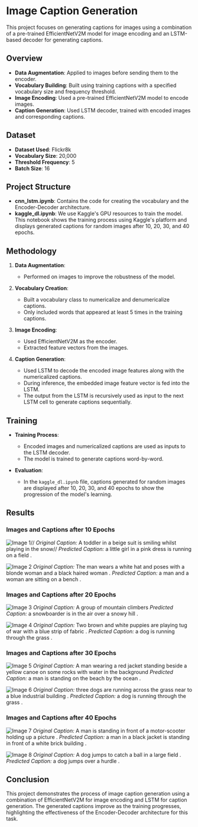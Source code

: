 # Image Caption Generation

This project focuses on generating captions for images using a combination of a pre-trained EfficientNetV2M model for image encoding and an LSTM-based decoder for generating captions.

## Overview

- **Data Augmentation**: Applied to images before sending them to the encoder.
- **Vocabulary Building**: Built using training captions with a specified vocabulary size and frequency threshold.
- **Image Encoding**: Used a pre-trained EfficientNetV2M model to encode images.
- **Caption Generation**: Used LSTM decoder, trained with encoded images and corresponding captions.

## Dataset

- **Dataset Used**: Flickr8k
- **Vocabulary Size**: 20,000
- **Threshold Frequency**: 5
- **Batch Size**: 16

## Project Structure

- **cnn_lstm.ipynb**: Contains the code for creating the vocabulary and the Encoder-Decoder architecture.
- **kaggle_dl.ipynb**: We use Kaggle's GPU resources to train the model. This notebook shows the training process using Kaggle's platform and displays generated captions for random images after 10, 20, 30, and 40 epochs.

## Methodology

1. **Data Augmentation**:
   - Performed on images to improve the robustness of the model.

2. **Vocabulary Creation**:
   - Built a vocabulary class to numericalize and denumericalize captions.
   - Only included words that appeared at least 5 times in the training captions.

3. **Image Encoding**:
   - Used EfficientNetV2M as the encoder.
   - Extracted feature vectors from the images.

4. **Caption Generation**:
   - Used LSTM to decode the encoded image features along with the numericalized captions.
   - During inference, the embedded image feature vector is fed into the LSTM.
   - The output from the LSTM is recursively used as input to the next LSTM cell to generate captions sequentially.

## Training

- **Training Process**:
  - Encoded images and numericalized captions are used as inputs to the LSTM decoder.
  - The model is trained to generate captions word-by-word.

- **Evaluation**:
  - In the `kaggle_dl.ipynb` file, captions generated for random images are displayed after 10, 20, 30, and 40 epochs to show the progression of the model's learning.

## Results 
### Images and Captions after 10 Epochs

![Image 1](results/epoch_10_1.png)//
*Original Caption:* A toddler in a beige suit is smiling whilst playing in the snow//
*Predicted Caption:* <SOS> a little girl in a pink dress is running on a field . <EOS>

![Image 2](results/epoch_10_2.png)
*Original Caption:* The man wears a white hat and poses with a blonde woman and a black haired woman .
*Predicted Caption:* <SOS> a man and a woman are sitting on a bench . <EOS>

### Images and Captions after 20 Epochs

![Image 3](results/epoch_20_1.png)
*Original Caption:* A group of mountain climbers
*Predicted Caption:* <SOS> a snowboarder is in the air over a snowy hill . <EOS>


![Image 4](results/epoch_20_2.png)
*Original Caption:* Two brown and white puppies are playing tug of war with a blue strip of fabric .
*Predicted Caption:* <SOS> a dog is running through the grass . <EOS>

### Images and Captions after 30 Epochs

![Image 5](results/epoch_30_1.png)
*Original Caption:* A man wearing a red jacket standing beside a yellow canoe on some rocks with water in the background
*Predicted Caption:* <SOS> a man is standing on the beach by the ocean . <EOS>

![Image 6](results/epoch_30_2.png)
*Original Caption:* three dogs are running across the grass near to a blue industrial building .
*Predicted Caption:* <SOS> a dog is running through the grass . <EOS>

### Images and Captions after 40 Epochs

![Image 7](results/epoch_40_1.png)
*Original Caption:* A man is standing in front of a motor-scooter holding up a picture .
*Predicted Caption:* <SOS> a man in a black jacket is standing in front of a white brick building . <EOS>

![Image 8](results/epoch_40_2.png)
*Original Caption:* A dog jumps to catch a ball in a large field .
*Predicted Caption:* <SOS> a dog jumps over a hurdle . <EOS>


## Conclusion

This project demonstrates the process of image caption generation using a combination of EfficientNetV2M for image encoding and LSTM for caption generation. The generated captions improve as the training progresses, highlighting the effectiveness of the Encoder-Decoder architecture for this task.

